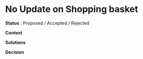 # No Update on Shopping basket

**Status** : Proposed / Accepted / Rejected

**Context**

**Solutions**

**Decision**